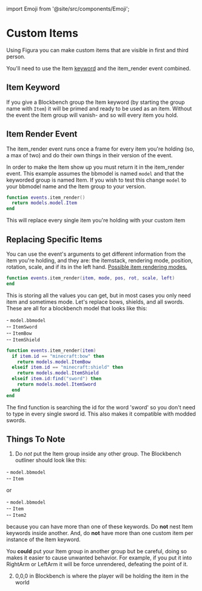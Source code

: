 import Emoji from '@site/src/components/Emoji';

# Custom Items
Using Figura you can make custom items that are visible in first and third person.

You'll need to use the Item [keyword](../enums/ModelPartParentTypes) and the item_render event combined.

## Item Keyword

If you give a Blockbench group the Item keyword (by starting the group name with <code>Item</code>) it will be primed and ready to be used as an item. Without the event the Item group will vanish- and so will every item you hold.

## Item Render Event

The item_render event runs once a frame for every item you're holding (so, a max of two) and do their own things in their version of the event.

In order to make the Item show up you must return it in the item_render event. This example assumes the bbmodel is named <code>model</code> and that the keyworded group is named Item. If you wish to test this change <code>model</code> to your bbmodel name and the Item group to your version.

```lua
function events.item_render()
  return models.model.Item
end
```

This will replace every single item you're holding with your custom item

## Replacing Specific Items

You can use the event's arguments to get different information from the item you're holding, and they are: the itemstack, rendering mode, position, rotation, scale, and if its in the left hand. [Possible item rendering modes.](../enums/ItemDisplayModes)

```lua
function events.item_render(item, mode, pos, rot, scale, left)
end
```

This is storing all the values you can get, but in most cases you only need item and sometimes mode. Let's replace bows, shields, and all swords. These are all for a blockbench model that looks like this:

\-<Emoji icon="file/bbmodel"/> <code>model.bbmodel</code><br/>
\-- <Emoji icon="blockbench/group"/> <code>ItemSword</code><br/>
\-- <Emoji icon="blockbench/group"/> <code>ItemBow</code><br/>
\-- <Emoji icon="blockbench/group"/> <code>ItemShield</code><br/>

```lua
function events.item_render(item)
  if item.id == "minecraft:bow" then
    return models.model.ItemBow
  elseif item.id == "minecraft:shield" then
    return models.model.ItemShield
  elseif item.id:find("sword") then
    return models.model.ItemSword
  end
end
```

The find function is searching the id for the word 'sword' so you don't need to type in every single sword id. This also makes it compatible with modded swords.

## Things To Note

1. Do _not_ put the Item group inside any other group. The Blockbench outliner should look like this:

\-<Emoji icon="file/bbmodel"/> <code>model.bbmodel</code><br/>
\-- <Emoji icon="blockbench/group"/> <code>Item</code><br/>

or

\-<Emoji icon="file/bbmodel"/> <code>model.bbmodel</code><br/>
\-- <Emoji icon="blockbench/group"/> <code>Item</code><br/>
\-- <Emoji icon="blockbench/group"/> <code>Item2</code><br/>

because you can have more than one of these keywords. Do **not** nest Item keywords inside another. And, do **not** have more than one custom item per instance of the Item keyword.

You **could** put your Item group in another group but be careful, doing so makes it easier to cause unwanted behavior. For example, if you put it into RightArm or LeftArm it will be force unrendered, defeating the point of it.

2. 0,0,0 in Blockbench is where the player will be holding the item in the world
